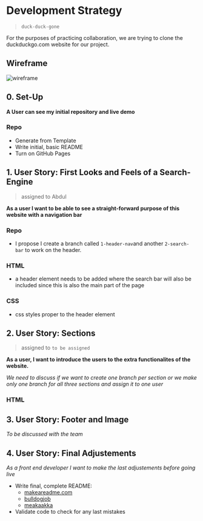 # Development Strategy

>  `duck-duck-gone`

For the purposes of practicing collaboration, we are trying to clone the duckduckgo.com website for our project. 


## Wireframe

<!-- include a wireframe for your project in this repository, and display it here -->
<!-- wireframe.cc is a good site for getting started with wireframes -->
![wireframe]()

## 0. Set-Up


__A User can see my initial repository and live demo__

### Repo

- Generate from Template
- Write initial, basic README
- Turn on GitHub Pages



## 1. User Story: First Looks and Feels of a Search-Engine

> assigned to Abdul 

__As a user I want to be able to see a straight-forward purpose of this website with a navigation bar__

### Repo

- I propose I create a branch called `1-header-nav`and another `2-search-bar` to work on the header.

### HTML

- a header element needs to be added where the search bar will also be included since this is also the main part of the page 

### CSS

- css styles proper to the header element

## 2. User Story: Sections

> assigned to  `to be assigned`

__As a user, I want to introduce the users to the extra functionalites of the website.__ 

_We need to discuss if we want to create one branch per section or we make only one branch for all three sections and assign it to one user_


### HTML 

## 3.  User Story: Footer and Image 

_To be discussed with the team_

## 4. User Story:  Final Adjustements 

_As a front end developer I want to make the last adjustements before going live_ 


- Write final, complete README:
  - [makeareadme.com](https://www.makeareadme.com/)
  - [bulldogjob](https://bulldogjob.com/news/449-how-to-write-a-good-readme-for-your-github-project)
  - [meakaakka](https://medium.com/@meakaakka/a-beginners-guide-to-writing-a-kickass-readme-7ac01da88ab3)
- Validate code to check for any last mistakes
